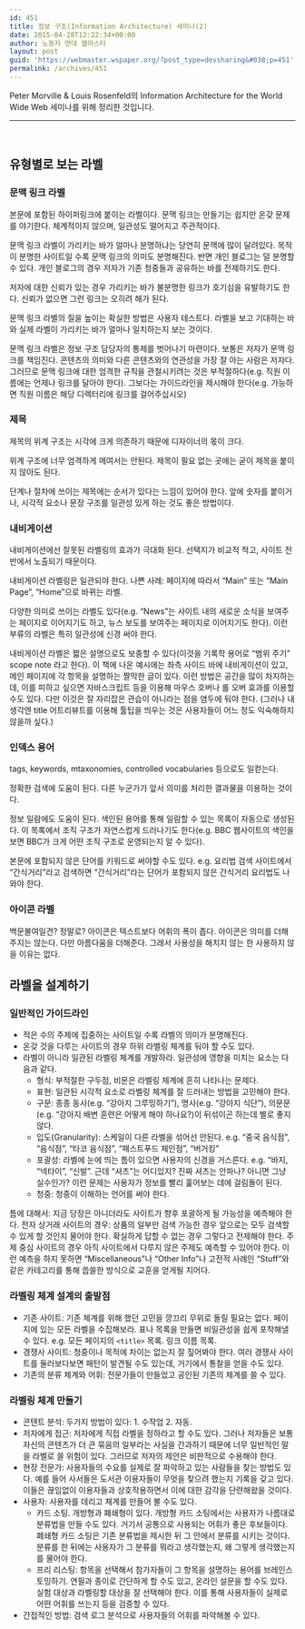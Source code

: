 ```yaml
---
id: 451
title: 정보 구조(Information Architecture) 세미나(2)
date: 2015-04-28T12:22:34+00:00
author: 노동자 연대 웹마스터
layout: post
guid: 'https://webmaster.wspaper.org/?post_type=devsharing&#038;p=451'
permalink: /archives/451
---
```

Peter Morville & Louis Rosenfeld의 Information Architecture for the World Wide Web 세미나를 위해 정리한 것입니다.

* * *

&nbsp;

## 유형별로 보는 라벨 

### 문맥 링크 라벨 

본문에 포함된 하이퍼링크에 붙이는 라벨이다. 문맥 링크는 만들기는 쉽지만 온갖 문제를 야기한다. 체계적이지 않으며, 일관성도 떨어지고 주관적이다.

문맥 링크 라벨이 가리키는 바가 얼마나 분명하냐는 당연히 문맥에 많이 달려있다. 목적이 분명한 사이트일 수록 문맥 링크의 의미도 분명해진다. 반면 개인 블로그는 덜 분명할 수 있다. 개인 블로그의 경우 저자가 기존 청중들과 공유하는 바를 전제하기도 한다.

저자에 대한 신뢰가 있는 경우 가리키는 바가 불분명한 링크가 호기심을 유발하기도 한다. 신뢰가 없으면 그런 링크는 오히려 해가 된다.

문맥 링크 라벨의 질을 높이는 확실한 방법은 사용자 테스트다. 라벨을 보고 기대하는 바와 실제 라벨이 가리키는 바가 얼마나 일치하는지 보는 것이다.

문맥 링크 라벨은 정보 구조 담당자의 통제를 벗어나기 마련이다. 보통은 저자가 문맥 링크를 책임진다. 콘텐츠의 의미와 다른 콘텐츠와의 연관성을 가장 잘 아는 사람은 저자다. 그러므로 문맥 링크에 대한 엄격한 규칙을 관철시키려는 것은 부적절하다(e.g. 직원 이름에는 언제나 링크를 달아야 한다). 그보다는 가이드라인을 제시해야 한다(e.g. 가능하면 직원 이름은 해당 디렉터리에 링크를 걸어주십시오)

### 제목 

제목의 위계 구조는 시각에 크게 의존하기 때문에 디자이너의 몫이 크다.

위계 구조에 너무 엄격하게 메여서는 안된다. 제목이 필요 없는 곳에는 굳이 제목을 붙이지 않아도 된다.

단계나 절차에 쓰이는 제목에는 순서가 있다는 느낌이 있어야 한다. 앞에 숫자를 붙이거나, 시각적 요소나 문장 구조를 일관성 있게 하는 것도 좋은 방법이다.

### 내비게이션 

내비게이션에선 잘못된 라벨링의 효과가 극대화 된다. 선택지가 비교적 적고, 사이트 전반에서 노출되기 때문이다.

내비게이션 라벨링은 일관되야 한다. 나쁜 사례: 페이지에 따라서 “Main” 또는 “Main Page”, “Home”으로 바뀌는 라벨.

다양한 의미로 쓰이는 라벨도 있다(e.g. “News”는 사이트 내의 새로운 소식을 보여주는 페이지로 이어지기도 하고, 뉴스 보도를 보여주는 페이지로 이어지기도 한다). 이런 부류의 라벨은 특히 일관성에 신경 써야 한다.

내비게이션 라벨은 짧은 설명으로도 보충할 수 있다(이것을 기록학 용어로 “범위 주기” scope note 라고 한다). 이 책에 나온 예시에는 좌측 사이드 바에 내비게이션이 있고, 메인 페이지에 각 항목을 설명하는 짤막한 글이 있다. 이런 방법은 공간을 많이 차지하는데, 이를 피하고 싶으면 자바스크립트 등을 이용해 마우스 호버나 롤 오버 효과를 이용할 수도 있다. 다만 이것은 잘 자리잡은 관습이 아니라는 점을 염두에 둬야 한다. (그러나 내 생각엔 title 어트리뷰트를 이용해 툴팁을 띄우는 것은 사용자들이 어느 정도 익숙해하지 않을까 싶다.)

### 인덱스 용어 

tags, keywords, mtaxonomies, controlled vocabularies 등으로도 일컫는다.

정확한 검색에 도움이 된다. 다른 누군가가 앞서 의미를 처리한 결과물을 이용하는 것이다.

정보 일람에도 도움이 된다. 색인된 용어를 통해 일람할 수 있는 목록이 자동으로 생성된다. 이 목록에서 조직 구조가 자연스럽게 드러나기도 한다(e.g. BBC 웹사이트의 색인을 보면 BBC가 크게 어떤 조직 구조로 운영되는지 알 수 있다).

본문에 포함되지 않은 단어를 키워드로 써야할 수도 있다. e.g. 요리법 검색 사이트에서 “간식거리”라고 검색하면 “간식거리”라는 단어가 포함되지 않은 간식거리 요리법도 나와야 한다.

### 아이콘 라벨 

백문불여일견? 정말로? 아이콘은 텍스트보다 어휘의 폭이 좁다. 아이콘은 의미를 더해주지는 않는다. 다만 아름다움을 더해준다. 그래서 사용성을 해치지 않는 한 사용하지 않을 이유는 없다.

## 라벨을 설계하기 

### 일반적인 가이드라인 

  * 적은 수의 주제에 집중하는 사이트일 수록 라벨의 의미가 분명해진다.
  * 온갖 것을 다루는 사이트의 경우 하위 라벨링 체계를 둬야 할 수도 있다.
  * 라벨이 아니라 일관된 라벨링 체계를 개발하라. 일관성에 영향을 미치는 요소는 다음과 같다. 
      * 형식: 부적절한 구두점, 비문은 라벨링 체계에 흔히 나타나는 문제다.
      * 표현: 일관된 시각적 요소로 라벨링 체계를 잘 드러내는 방법을 고민해야 한다.
      * 구문: 종종 동사(e.g. “강아지 그루밍하기”), 명사(e.g. “강아지 식단”), 의문문(e.g. “강아지 배변 훈련은 어떻게 해야 하나요?)이 뒤섞이곤 하는데 별로 좋지 않다.
      * 입도(Granularity): 스케일이 다른 라벨을 섞어선 안된다. e.g. “중국 음식점”, “음식점”, “타코 음식점”, “패스트푸드 체인점”, “버거킹”
      * 포괄성: 라벨에 눈에 띄는 틈이 있으면 사용자의 신경을 거스른다. e.g. “바지, “넥타이”, “신발”. 근데 “셔츠”는 어디있지? 진짜 셔츠는 안파나? 아니면 그냥 실수인가? 이런 문제는 사용자가 정보를 빨리 훑어보는 데에 걸림돌이 된다.
      * 청중: 청중이 이해하는 언어를 써야 한다.

틈에 대해서: 지금 당장은 아니더라도 사이트가 향후 포괄하게 될 가능성을 예측해야 한다. 전자 상거래 사이트의 경우: 상품의 일부만 검색 가능한 경우 앞으로는 모두 검색할 수 있게 할 것인지 물어야 한다. 확실하게 답할 수 없는 경우 그렇다고 전제해야 한다. 주제 중심 사이트의 경우 아직 사이트에서 다루지 않은 주제도 예측할 수 있어야 한다. 이런 예측을 하지 못하면 “Miscellaneous”나 “Other Info”나 고전적 사례인 “Stuff”와 같은 카테고리를 통해 씁쓸한 방식으로 교훈을 얻게될 지어다.

### 라벨링 체계 설계의 출발점 

  * 기존 사이트: 기존 체계를 위해 했던 고민을 깡끄리 무위로 돌릴 필요는 없다. 페이지에 있는 모든 라벨을 수집해보라. 표나 목록을 만들면 비일관성을 쉽게 포착해낼 수 있다. e.g. 모든 페이지의 `<title>` 목록. 링크 이름 목록.
  * 경쟁사 사이트: 청중이나 목적에 차이는 없는지 잘 짚어봐야 한다. 여러 경쟁사 사이트를 둘러보다보면 패턴이 발견될 수도 있는데, 거기에서 통찰을 얻을 수도 있다.
  * 기존의 분류 체계와 어휘: 전문가들이 만들었고 공인된 기존의 체계를 쓸 수 있다.

### 라벨링 체계 만들기 

  * 콘텐트 분석: 두가지 방법이 있다: 1. 수작업 2. 자동.
  * 저자에게 접근: 저자에게 직접 라벨을 정하라고 할 수도 있다. 그러나 저자들은 보통 자신의 콘텐츠가 더 큰 묶음의 일부라는 사실을 간과하기 때문에 너무 일반적인 말을 라벨로 쓸 위험이 있다. 그러므로 저자의 제안은 비판적으로 수용해야 한다.
  * 현장 전문가: 사용자들의 수요를 실제로 잘 파악하고 있는 사람들을 찾는 방법도 있다. 예를 들어 사서들은 도서관 이용자들이 무엇을 찾으려 했는지 기록을 갖고 있다. 이들은 끊임없이 이용자들과 상호작용하면서 이에 대한 감각을 단련해왔을 것이다.
  * 사용자: 사용자를 데리고 체계를 만들어 볼 수도 있다. 
      * 카드 소팅. 개방형과 폐쇄형이 있다. 개방형 카드 소팅에서는 사용자가 나름대로 분류법을 만들 수도 있다. 거기서 공통으로 사용되는 어휘가 좋은 후보들이다. 폐쇄형 카드 소팅은 기존 분류법을 제시한 뒤 그 안에서 분류를 시키는 것이다. 분류를 한 뒤에는 사용자가 그 분류를 뭐라고 생각했는지, 왜 그렇게 생각했는지를 물어야 한다.
      * 프리 리스팅: 항목을 선택해서 참가자들이 그 항목을 설명하는 용어를 브레인스토밍하기. 연필과 종이로 간단하게 할 수도 있고, 온라인 설문을 할 수도 있다. 실험 대상과 라벨링할 대상을 잘 선택해야 한다. 이를 통해 사용자들이 실제로 어떤 어휘를 쓰는지 등을 검증할 수 있다.
  * 간접적인 방법: 검색 로그 분석으로 사용자들의 어휘를 파악해볼 수 있다.
